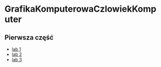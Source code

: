 # GrafikaKomputerowaCzlowiekKomputer
## Pierwsza część 
- [lab 1](https://github.com/Prawy126/GrafikaKomputerowaCzlowiekKomputer/tree/main/Lab1)
- [lab 2](https://github.com/Prawy126/GrafikaKomputerowaCzlowiekKomputer/tree/main/Lab2)
- [lab 3](https://github.com/Prawy126/GrafikaKomputerowaCzlowiekKomputer/tree/main/Lab2)
